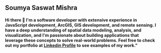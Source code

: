 
## Soumya Saswat Mishra

#### Hi there 👋 I'm a software developer with extensive experience in JavaScript development, ArcGIS, GIS development, and remote sensing. I have a deep understanding of spatial data modeling, analysis, and visualization, and I'm passionate about building applications that leverage these concepts to solve real-world problems. Feel free to check out my portfolio at [Linkedin Profile](www.linkedin.com/in/soumya-saswat-mishra-5097a8a2) to see examples of my work."




<!--
**saswat97/saswat97** is a ✨ _special_ ✨ repository because its `README.md` (this file) appears on your GitHub profile.

Here are some ideas to get you started:

- 🔭 I’m currently working on ...
- 🌱 I’m currently learning ...
- 👯 I’m looking to collaborate on ...
- 🤔 I’m looking for help with ...
- 💬 Ask me about ...
- 📫 How to reach me: ...
- 😄 Pronouns: ...
- ⚡ Fun fact: ...
-->
